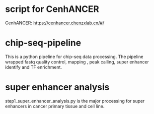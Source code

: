 # script for CenhANCER
CenhANCER: https://cenhancer.chenzxlab.cn/#/

# chip-seq-pipeline
This is a python pipeline for chip-seq data processing.
The pipeline wrapped fastq quality control, mapping , peak calling, super enhancer identify and TF enrichment.

# super enhancer analysis
step1_super_enhancer_analysis.py is the major processing for super enhancers in cancer primary tissue and cell line.  
